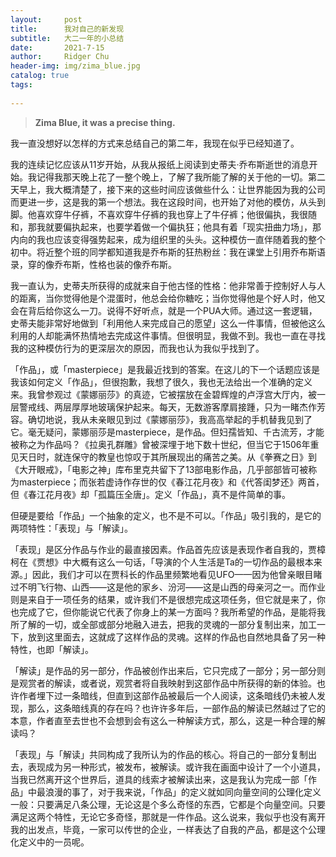 ```yaml
---
layout:     post
title:      我对自己的新发现
subtitle:   大二一年的小总结
date:       2021-7-15
author:     Ridger Chu
header-img: img/zima_blue.jpg
catalog: true
tags:
    
---
```

> **Zima Blue, it was a precise thing.**

我一直没想好以怎样的方式来总结自己的第二年，我现在似乎已经知道了。

我的连续记忆应该从11岁开始，从我从报纸上阅读到史蒂夫·乔布斯逝世的消息开始。我记得我那天晚上花了一整个晚上，了解了我所能了解的关于他的一切。第二天早上，我大概清楚了，接下来的这些时间应该做些什么：让世界能因为我的公司而更进一步，这是我的第一个想法。我在这段时间，也开始了对他的模仿，从头到脚。他喜欢穿牛仔裤，不喜欢穿牛仔裤的我也穿上了牛仔裤；他很偏执，我很随和，那我就要偏执起来，也要学着做一个偏执狂；他具有着「现实扭曲力场」，那内向的我也应该变得强势起来，成为组织里的头头。这种模仿一直伴随着我的整个初中。将近整个班的同学都知道我是乔布斯的狂热粉丝：我在课堂上引用乔布斯语录，穿的像乔布斯，性格也装的像乔布斯。

我一直认为，史蒂夫所获得的成就来自于他古怪的性格：他非常善于控制好人与人的距离，当你觉得他是个混蛋时，他总会给你糖吃；当你觉得他是个好人时，他又会在背后给你这么一刀。说得不好听点，就是一个PUA大师。通过这一套逻辑，史蒂夫能非常好地做到「利用他人来完成自己的愿望」这么一件事情，但被他这么利用的人却能满怀热情地去完成这件事情。但很明显，我做不到。我也一直在寻找我的这种模仿行为的更深层次的原因，而我也认为我似乎找到了。

「作品」，或「masterpiece」是我最近找到的答案。在这儿的下一个话题应该是我该如何定义「作品」，但很抱歉，我想了很久，我也无法给出一个准确的定义来。我曾参观过《蒙娜丽莎》的真迹，它被摆放在金碧辉煌的卢浮宫大厅内，被一层警戒线、两层厚厚地玻璃保护起来。每天，无数游客摩肩接踵，只为一睹杰作芳容。确切地说，我从未亲眼见到过《蒙娜丽莎》，我高高举起的手机替我见到了它。毫无疑问，蒙娜丽莎是masterpiece，是作品。但妇孺皆知、千古流芳，才能被称之为作品吗？《拉奥孔群雕》曾被深埋于地下数十世纪，但当它于1506年重见天日时，就连保守的教皇也惊叹于其所展现出的痛苦之美。从《拳赛之日》到《大开眼戒》，「电影之神」库布里克共留下了13部电影作品，几乎部部皆可被称为masterpiece；而张若虚诗作存世的仅《春江花月夜》和《代答闺梦还》两首，但《春江花月夜》却「孤篇压全唐」。定义「作品」，真不是件简单的事。

但硬是要给「作品」一个抽象的定义，也不是不可以。「作品」吸引我的，是它的两项特性：「表现」与「解读」。

「表现」是区分作品与作业的最直接因素。作品首先应该是表现作者自我的，贾樟柯在《贾想》中大概有这么一句话，「导演的个人生活是Ta的一切作品的最根本来源。」因此，我们才可以在贾科长的作品里频繁地看见UFO——因为他曾亲眼目睹过不明飞行物、山西——这是他的家乡、汾河——这是山西的母亲河之一。而作业则是来自于一项任务的结果，或许我们不是很想完成这项任务，但它就是来了，你也完成了它，但你能说它代表了你身上的某一方面吗？我所希望的作品，是能将我所了解的一切，或全部或部分地融入进去，把我的灵魂的一部分复制出来，加工一下，放到这里面去，这就成了这样作品的灵魂。这样的作品也自然地具备了另一种特性，也即「解读」。

「解读」是作品的另一部分，作品被创作出来后，它只完成了一部分；另一部分则是观赏者的解读，或者说，观赏者将自我映射到这部作品中所获得的新的体验。也许作者埋下过一条暗线，但直到这部作品被最后一个人阅读，这条暗线仍未被人发现，那么，这条暗线真的存在吗？也许许多年后，一部作品的解读已然越过了它的本意，作者直至去世也不会想到会有这么一种解读方式，那么，这是一种合理的解读吗？

「表现」与「解读」共同构成了我所认为的作品的核心。将自己的一部分复制出去，表现成为另一种形式，被发布，被解读。或许我在画面中设计了一个小道具，当我已然离开这个世界后，道具的线索才被解读出来，这是我认为完成一部「作品」中最浪漫的事了，对于我来说，「作品」的定义就如同向量空间的公理化定义一般：只要满足八条公理，无论这是个多么奇怪的东西，它都是个向量空间。只要满足这两个特性，无论它多奇怪，那就是一件作品。这么说来，我似乎也没有离开我的出发点，毕竟，一家可以传世的企业，一样表达了自我的产品，都是这个公理化定义中的一员呢。
